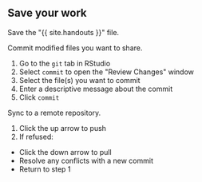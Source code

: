 ---
---

## Save your work

Save the "{{ site.handouts }}" file.

Commit modified files you want to share.

1. Go to the `git` tab in RStudio
1. Select `commit` to open the "Review Changes" window
1. Select the file(s) you want to commit
1. Enter a descriptive message about the commit
1. Click `commit`

Sync to a remote repository.

1. Click the up arrow to push
1. If refused:
  - Click the down arrow to pull
  - Resolve any conflicts with a new commit
  - Return to step 1
  

